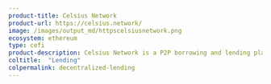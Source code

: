 ```yaml
---
product-title: Celsius Network
product-url: https://celsius.network/
image: /images/output_md/httpscelsiusnetwork.png
ecosystem: ethereum
type: cefi
product-description: Celsius Network is a P2P borrowing and lending platform that enable users to earn interest on their cryptocurrency as well as taking loans interest, using their crypto as collateral.
coltitle:  "Lending"
colpermalink: decentralized-lending
---
```

